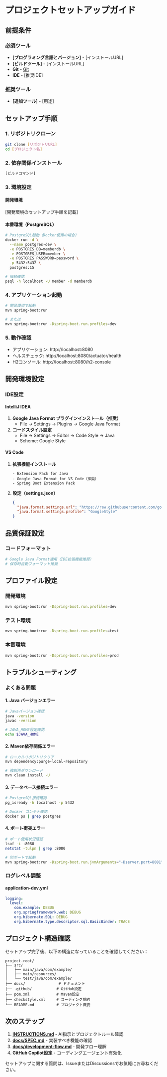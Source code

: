 # プロジェクトセットアップガイド

## 前提条件

### 必須ツール
- **[プログラミング言語とバージョン]** - [インストールURL]
- **[ビルドツール]** - [インストールURL] 
- **Git** - [Git](https://git-scm.com/)
- **IDE** - [推奨IDE]

### 推奨ツール
- **[追加ツール]** - [用途]

## セットアップ手順

### 1. リポジトリクローン
```bash
git clone [リポジトリURL]
cd [プロジェクト名]
```

### 2. 依存関係インストール
```bash
[ビルドコマンド]
```

### 3. 環境設定

#### 開発環境
[開発環境のセットアップ手順を記載]

#### 本番環境（PostgreSQL）
```bash
# PostgreSQL起動（Docker使用の場合）
docker run -d \
  --name postgres-dev \
  -e POSTGRES_DB=memberdb \
  -e POSTGRES_USER=member \
  -e POSTGRES_PASSWORD=password \
  -p 5432:5432 \
  postgres:15

# 接続確認
psql -h localhost -U member -d memberdb
```

### 4. アプリケーション起動
```bash
# 開発環境で起動
mvn spring-boot:run

# または
mvn spring-boot:run -Dspring-boot.run.profiles=dev
```

### 5. 動作確認
- アプリケーション: http://localhost:8080
- ヘルスチェック: http://localhost:8080/actuator/health
- H2コンソール: http://localhost:8080/h2-console

## 開発環境設定

### IDE設定

#### IntelliJ IDEA
1. **Google Java Format プラグインインストール（推奨）**
   - File → Settings → Plugins → Google Java Format
2. **コードスタイル設定**
   - File → Settings → Editor → Code Style → Java
   - Scheme: Google Style

#### VS Code
1. **拡張機能インストール**
   ```
   - Extension Pack for Java
   - Google Java Format for VS Code（推奨）
   - Spring Boot Extension Pack
   ```

2. **設定（settings.json）**
   ```json
   {
     "java.format.settings.url": "https://raw.githubusercontent.com/google/styleguide/gh-pages/eclipse-java-google-style.xml",
     "java.format.settings.profile": "GoogleStyle"
   }
   ```

## 品質保証設定

### コードフォーマット
```bash
# Google Java Format適用（IDE拡張機能推奨）
# 保存時自動フォーマット推奨
```

## プロファイル設定

### 開発環境
```bash
mvn spring-boot:run -Dspring-boot.run.profiles=dev
```

### テスト環境
```bash
mvn spring-boot:run -Dspring-boot.run.profiles=test
```

### 本番環境
```bash
mvn spring-boot:run -Dspring-boot.run.profiles=prod
```

## トラブルシューティング

### よくある問題

#### 1. Java バージョンエラー
```bash
# Javaバージョン確認
java -version
javac -version

# JAVA_HOME設定確認
echo $JAVA_HOME
```

#### 2. Maven依存関係エラー
```bash
# ローカルリポジトリクリア
mvn dependency:purge-local-repository

# 強制再ダウンロード
mvn clean install -U
```

#### 3. データベース接続エラー
```bash
# PostgreSQL接続確認
pg_isready -h localhost -p 5432

# Docker コンテナ確認
docker ps | grep postgres
```

#### 4. ポート衝突エラー
```bash
# ポート使用状況確認
lsof -i :8080
netstat -tulpn | grep :8080

# 別ポートで起動
mvn spring-boot:run -Dspring-boot.run.jvmArguments="-Dserver.port=8081"
```

### ログレベル調整

#### application-dev.yml
```yaml
logging:
  level:
    com.example: DEBUG
    org.springframework.web: DEBUG
    org.hibernate.SQL: DEBUG
    org.hibernate.type.descriptor.sql.BasicBinder: TRACE
```

## プロジェクト構造確認

セットアップ完了後、以下の構造になっていることを確認してください：

```
project-root/
├── src/
│   ├── main/java/com/example/
│   ├── main/resources/
│   └── test/java/com/example/
├── docs/               # ドキュメント
├── .github/           # GitHub設定
├── pom.xml            # Maven設定
├── checkstyle.xml     # コーディング規約
└── README.md          # プロジェクト概要
```

## 次のステップ

1. **[INSTRUCTIONS.md](./INSTRUCTIONS.md)** - AI指示とプロジェクトルール確認
2. **[docs/SPEC.md](./docs/SPEC.md)** - 実装すべき機能の確認
3. **[docs/development-flow.md](./docs/development-flow.md)** - 開発フロー理解
4. **GitHub Copilot設定** - コーディングエージェント有効化

セットアップに関する質問は、IssueまたはDiscussionsでお気軽にお尋ねください。
